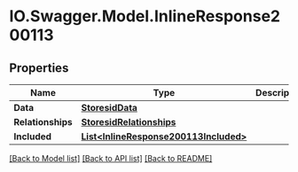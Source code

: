 # IO.Swagger.Model.InlineResponse200113
## Properties

Name | Type | Description | Notes
------------ | ------------- | ------------- | -------------
**Data** | [**StoresidData**](StoresidData.md) |  | [optional] 
**Relationships** | [**StoresidRelationships**](StoresidRelationships.md) |  | [optional] 
**Included** | [**List&lt;InlineResponse200113Included&gt;**](InlineResponse200113Included.md) |  | [optional] 

[[Back to Model list]](../README.md#documentation-for-models) [[Back to API list]](../README.md#documentation-for-api-endpoints) [[Back to README]](../README.md)

